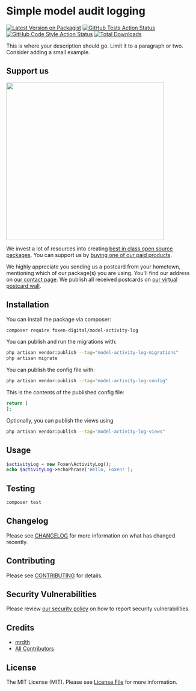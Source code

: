 # Simple model audit logging

[![Latest Version on Packagist](https://img.shields.io/packagist/v/foxen-digital/model-activity-log.svg?style=flat-square)](https://packagist.org/packages/foxen-digital/model-activity-log)
[![GitHub Tests Action Status](https://img.shields.io/github/actions/workflow/status/foxen-digital/model-activity-log/run-tests.yml?branch=main&label=tests&style=flat-square)](https://github.com/foxen-digital/model-activity-log/actions?query=workflow%3Arun-tests+branch%3Amain)
[![GitHub Code Style Action Status](https://img.shields.io/github/actions/workflow/status/foxen-digital/model-activity-log/fix-php-code-style-issues.yml?branch=main&label=code%20style&style=flat-square)](https://github.com/foxen-digital/model-activity-log/actions?query=workflow%3A"Fix+PHP+code+style+issues"+branch%3Amain)
[![Total Downloads](https://img.shields.io/packagist/dt/foxen-digital/model-activity-log.svg?style=flat-square)](https://packagist.org/packages/foxen-digital/model-activity-log)

This is where your description should go. Limit it to a paragraph or two. Consider adding a small example.

## Support us

[<img src="https://github-ads.s3.eu-central-1.amazonaws.com/model-activity-log.jpg?t=1" width="419px" />](https://spatie.be/github-ad-click/model-activity-log)

We invest a lot of resources into creating [best in class open source packages](https://spatie.be/open-source). You can support us by [buying one of our paid products](https://spatie.be/open-source/support-us).

We highly appreciate you sending us a postcard from your hometown, mentioning which of our package(s) you are using. You'll find our address on [our contact page](https://spatie.be/about-us). We publish all received postcards on [our virtual postcard wall](https://spatie.be/open-source/postcards).

## Installation

You can install the package via composer:

```bash
composer require foxen-digital/model-activity-log
```

You can publish and run the migrations with:

```bash
php artisan vendor:publish --tag="model-activity-log-migrations"
php artisan migrate
```

You can publish the config file with:

```bash
php artisan vendor:publish --tag="model-activity-log-config"
```

This is the contents of the published config file:

```php
return [
];
```

Optionally, you can publish the views using

```bash
php artisan vendor:publish --tag="model-activity-log-views"
```

## Usage

```php
$activityLog = new Foxen\ActivityLog();
echo $activityLog->echoPhrase('Hello, Foxen!');
```

## Testing

```bash
composer test
```

## Changelog

Please see [CHANGELOG](CHANGELOG.md) for more information on what has changed recently.

## Contributing

Please see [CONTRIBUTING](CONTRIBUTING.md) for details.

## Security Vulnerabilities

Please review [our security policy](../../security/policy) on how to report security vulnerabilities.

## Credits

- [mrdth](https://github.com/foxen-digital)
- [All Contributors](../../contributors)

## License

The MIT License (MIT). Please see [License File](LICENSE.md) for more information.
